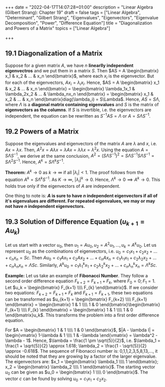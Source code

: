 +++
date = "2022-04-17T14:07:28+01:00"
description = "Linear Algebra (Gilbert Strang): Chapter 19"
draft = false
tags = ["Linear Algebra", "Determinant", "Gilbert Strang", "Eigenvalues", "Eigenvectors", "Eigenvalue Decomposition", "Power", "Difference Equation"]
title = "Diagonalization and Powers of a Matrix"
topics = ["Linear Algebra"]

+++


## 19.1 Diagonalization of a Matrix

Suppose for a given matrix $A$, we have $n$ <b>linearlly independent eigenvectros</b> and we put them in a matrix $S$. Then $AS = A \begin{bmatrix}
x_1 & x_2 & ... & x_n
\end{bmatrix}$, where each $x_i$ is the eigenvector. But for each of the eigenvectors, $Ax_i = \lambda_ix_i$. Hence, $AS = A \begin{bmatrix}
x_1 & x_2 & ... & x_n
\end{bmatrix} = \begin{bmatrix}
\lambda_1x_1 & \lambda_2x_2 & ... & \lambda_nx_n
\end{bmatrix} = \begin{bmatrix}
x_1 & x_2 & ... & x_n
\end{bmatrix}diag(\lambda_i) = S\Lambda$. Hence, $AS = S\Lambda$, where $\Lambda$ is a <b>diagonal matrix containing eigenvalues</b> and $S$ is the matrix of <b>eigenvectors as the columns</b>. If $S$ is invertible, i.e. the eigenvectors are independent, the equation can be rewritten as $S^{-1}AS = \Lambda$ or $A = S \Lambda S^{-1}$. 

## 19.2 Powers of a Matrix

Suppose the eigenvalues and eigenvectors of the matrix $A$ are $\lambda$ and $x$, i.e. $Ax = \lambda x$. Then, $A^2x = A\lambda x = \lambda Ax = \lambda\lambda x = \lambda^2 x$. Using the equation $A = S\Lambda S^{-1}$, we derive at the same conclusion, $A^2 = (S\Lambda S^{-1})^2 = S\Lambda S^{-1}S\Lambda S^{-1} = S \Lambda^2 S^{-1}$. Hence, $A^k = S \Lambda^k S^{-1}$. 

<b>Theorem:</b> $A^k \to 0$ as $k \to \infty$ if all $|\lambda_i| < 1$. The proof follows from the equation $A^k = S \Lambda^k S^{-1}$. As $K \to \infty$, $|\lambda_i|^k \to 0$. Hence, $\Lambda^k \to 0 \implies A^k \to 0$. This holds true only if the eigenvectors of $A$ are independent.

One thing to note is: <b>$A$ is sure to have $n$ independent eigenvectors if all of it's eigenvalues are different. For repeated eigenvalues, we may or may not have $n$ independent eigenvectors.</b> 

## 19.3 Solution of Difference Equation ($u_{k+1} = Au_k$)

Let us start with a vector $u_0$, then $u_1 = Au_0, u_2 = A^2u_1, ... ,u_k = A^ku_0$. Let us represent $u_0$ as the combinations of eigenvectors, i.e. $u_0 = c_1x_1 + c_2x_2 + ... + c_nx_n = Sc$. Then $Au_0 = c_1Ax_1 + c_2Ax_2 + ... + c_nAx_n = c_1\lambda_1x_1 + c_2\lambda_2x_2 + ... + c_n\lambda_nx_n = \Lambda Sc$. Similarly, $A^ku_0 = c_1\lambda_1^kx_1 + c_2\lambda_2^kx_2 + ... + c_n\lambda_n^kx_n = \Lambda^kSc$.

<b>Example:</b> Let us take an example of <b>Fibonacci Number</b>. They follow a second order difference equation $F_{k+2} = F_{k+1} + F_{k}$, where $F_0=0;F_1=1$. Let $u_k = \begin{bmatrix}
F_{k+1} \\\\
F_{k}
\end{bmatrix}$. If we consider two equations: $F_{k+2} = F_{k+1} + F_{k}$ and $F_{k+1} = F_{k+1}$, these two equations can be transformed as $u_{k+1} = \begin{bmatrix}
F_{k+2} \\\\
F_{k+1}
\end{bmatrix} = \begin{bmatrix}
1 & 1 \\\\
1 & 0
\end{bmatrix}\begin{bmatrix}
F_{k+1} \\\\
F_{k}
\end{bmatrix} = \begin{bmatrix}
1 & 1 \\\\
1 & 0
\end{bmatrix}u_k$. This transforms the problem into a first order difference equation. 

For $A = \begin{bmatrix}
1 & 1 \\\\
1 & 0
\end{bmatrix}$, $|A - \lambda I| = \begin{vmatrix}
1-\lambda & 1 \\\\
1 & -\lambda
\end{vmatrix} = \lambda^2 - \lambda - 1$. Hence, $\lambda = \frac{1 \pm \sqrt{5}}{2}$, i.e. $\lambda_1 = \frac{1 + \sqrt{5}}{2} \approx 1.618; \lambda_2 = \frac{1 - \sqrt{5}}{2} \approx -0.618$. The sequence of Fibonacci number is: 0,1,1,2,3,5,8,13,..., it should be noted that they are growing by a factor of the larger eigenvalue. The eigenvectors are: $x_1 = \begin{bmatrix}
\lambda_1 \\\\
1
\end{bmatrix}; x_2 = \begin{bmatrix}
\lambda_2 \\\\
1
\end{bmatrix}$. The starting vector $u_0$ can be given as $u_0 = \begin{bmatrix}
1 \\\\
0
\end{bmatrix}$. The vector $c$ can be found by solving $u_0 = c_1x_1 + c_2x_2$.
